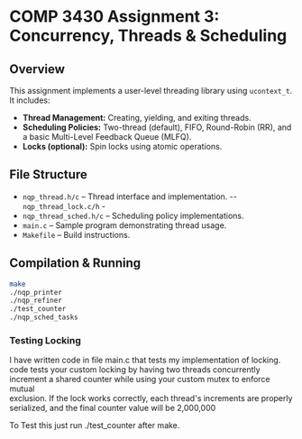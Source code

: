 # COMP 3430 Assignment 3: Concurrency, Threads & Scheduling

## Overview
This assignment implements a user-level threading library using `ucontext_t`. It includes:
- **Thread Management:** Creating, yielding, and exiting threads.
- **Scheduling Policies:** Two-thread (default), FIFO, Round-Robin (RR), and a basic Multi-Level Feedback Queue (MLFQ).
- **Locks (optional):** Spin locks using atomic operations.

## File Structure
- `nqp_thread.h/c` – Thread interface and implementation.
-- `nqp_thread_lock.c/h` -  
- `nqp_thread_sched.h/c` – Scheduling policy implementations.
- `main.c` – Sample program demonstrating thread usage.
- `Makefile` – Build instructions.

## Compilation & Running
```bash
make
./nqp_printer
./nqp_refiner
./test_counter
./nqp_sched_tasks
```




### Testing Locking 
I have written code in file main.c that tests my implementation of locking. code tests your custom locking by 
having two threads concurrently increment a shared counter while using your custom mutex to enforce mutual  
exclusion. If the lock works correctly, each thread's increments are properly serialized, and the final counter
value will be 2,000,000

To Test this just run ./test_counter after make. 

